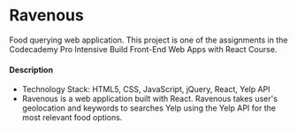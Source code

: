 # Ravenous
Food querying web application. This project is one of the assignments in the Codecademy Pro Intensive Build Front-End Web Apps with React Course.

#### Description
* Technology Stack: HTML5, CSS, JavaScript, jQuery, React, Yelp API
* Ravenous is a web application built with React. Ravenous takes user's geolocation and keywords to searches Yelp using the Yelp API for the most relevant food options.
